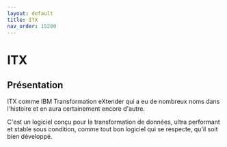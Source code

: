 ```yaml
---
layout: default
title: ITX
nav_order: 15200
---
```


# ITX #

## Présentation

ITX comme IBM Transformation eXtender qui a eu de nombreux noms dans l'histoire et en aura certainement encore d'autre.

C'est un logiciel conçu pour la transformation de données, ultra performant et stable sous condition, comme tout bon logiciel qui se respecte, qu'il soit bien développé.
